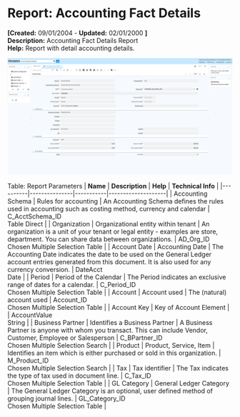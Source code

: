 # Report: Accounting Fact Details

**[Created:** 09/01/2004 - **Updated:** 02/01/2000 **]**  
**Description:** Accounting Fact Details Report  
**Help:** Report with detail accounting details.  

![](/img/docs/manual/AccountingFactDetails-Report_iDempiere_v12.0.0.png)

Table: Report Parameters
| **Name** | **Description** | **Help** | **Technical Info** |
|----------|---------------|-----------|--------------------|
| Accounting Schema | Rules for accounting | An Accounting Schema defines the rules used in accounting such as costing method, currency and calendar | C_AcctSchema_ID<br/>Table Direct | 
| Organization | Organizational entity within tenant | An organization is a unit of your tenant or legal entity - examples are store, department. You can share data between organizations. | AD_Org_ID<br/>Chosen Multiple Selection Table | 
| Account Date | Accounting Date | The Accounting Date indicates the date to be used on the General Ledger account entries generated from this document. It is also used for any currency conversion. | DateAcct<br/>Date | 
| Period | Period of the Calendar | The Period indicates an exclusive range of dates for a calendar. | C_Period_ID<br/>Chosen Multiple Selection Table | 
| Account | Account used | The (natural) account used | Account_ID<br/>Chosen Multiple Selection Table | 
| Account Key | Key of Account Element |  | AccountValue<br/>String | 
| Business Partner | Identifies a Business Partner | A Business Partner is anyone with whom you transact.  This can include Vendor, Customer, Employee or Salesperson | C_BPartner_ID<br/>Chosen Multiple Selection Search | 
| Product | Product, Service, Item | Identifies an item which is either purchased or sold in this organization. | M_Product_ID<br/>Chosen Multiple Selection Search | 
| Tax | Tax identifier | The Tax indicates the type of tax used in document line. | C_Tax_ID<br/>Chosen Multiple Selection Table | 
| GL Category | General Ledger Category | The General Ledger Category is an optional, user defined method of grouping journal lines. | GL_Category_ID<br/>Chosen Multiple Selection Table | 


